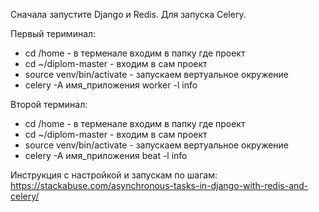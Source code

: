 Сначала запустите Django и Redis.
Для запуска Celery.

Первый териминал:
- cd /home - в терменале входим в папку где проект
- cd ~/diplom-master - входим в сам проект
- source venv/bin/activate - запускаем вертуальное окружение
- celery -A имя_приложения worker -l info
 
Второй терминал:
- cd /home - в терменале входим в папку где проект
- cd ~/diplom-master - входим в сам проект
- source venv/bin/activate - запускаем вертуальное окружение
- celery -A имя_приложения beat -l info

Инструкция с настройкой и запускам по шагам: https://stackabuse.com/asynchronous-tasks-in-django-with-redis-and-celery/
